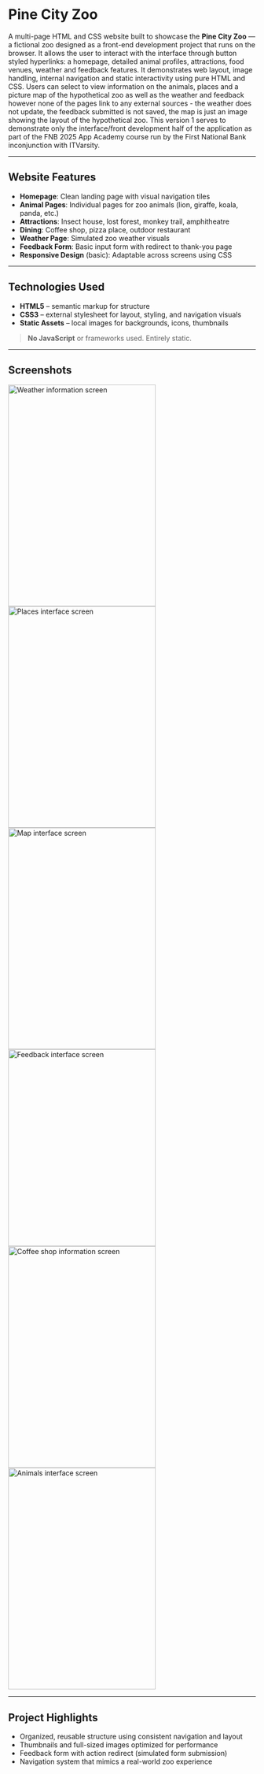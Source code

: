 # Pine City Zoo 

A multi-page HTML and CSS website built to showcase the **Pine City Zoo** — a fictional zoo designed as a front-end development project that runs on the browser. It allows the user to interact with the interface through button styled hyperlinks: a homepage, detailed animal profiles, attractions, food venues, weather and feedback features. It demonstrates web layout, image handling, internal navigation and static interactivity using pure HTML and CSS. Users can select to view information on the animals, places and a picture map of the hypothetical zoo as well as the weather and feedback however none of the pages link to any external sources - the weather does not update, the feedback submitted is not saved, the map is just an image showing the layout of the hypothetical zoo. This version 1 serves to demonstrate only the interface/front development half of the application as part of the FNB 2025 App Academy course run by the First National Bank inconjunction with ITVarsity. 

---

## Website Features

-  **Homepage**: Clean landing page with visual navigation tiles
-  **Animal Pages**: Individual pages for zoo animals (lion, giraffe, koala, panda, etc.)
-  **Attractions**: Insect house, lost forest, monkey trail, amphitheatre
-  **Dining**: Coffee shop, pizza place, outdoor restaurant
-  **Weather Page**: Simulated zoo weather visuals
-  **Feedback Form**: Basic input form with redirect to thank-you page
-  **Responsive Design** (basic): Adaptable across screens using CSS

---

## Technologies Used

- **HTML5** – semantic markup for structure
- **CSS3** – external stylesheet for layout, styling, and navigation visuals
- **Static Assets** – local images for backgrounds, icons, thumbnails

> **No JavaScript** or frameworks used. Entirely static.

---

## Screenshots

<p float="left">
  
</p>

<img width="300" height="450" alt="Weather information screen" src="https://github.com/user-attachments/assets/22a2b582-4f17-4cce-a05c-d5f35bb1a16d" />
<img width="300" height="450" alt="Places interface screen" src="https://github.com/user-attachments/assets/11440ce2-4dc0-48a0-bafe-7cf612e80325" />
<img width="300" height="450" alt="Map interface screen" src="https://github.com/user-attachments/assets/0a643325-d900-468b-94bb-91ffdfa6a8ad" />
<img width="300" height="400" alt="Feedback interface screen" src="https://github.com/user-attachments/assets/dea3eb7e-afbe-4932-872d-a9193d285e88" />
<img width="300" height="450" alt="Coffee shop information screen" src="https://github.com/user-attachments/assets/29ffb55b-fb1b-4725-abb3-63dbe6242d87" />
<img width="300" height="450" alt="Animals interface screen" src="https://github.com/user-attachments/assets/13acfb78-4113-4432-a479-c7144d67bace" />

---

## Project Highlights

- Organized, reusable structure using consistent navigation and layout
- Thumbnails and full-sized images optimized for performance
- Feedback form with action redirect (simulated form submission)
- Navigation system that mimics a real-world zoo experience


